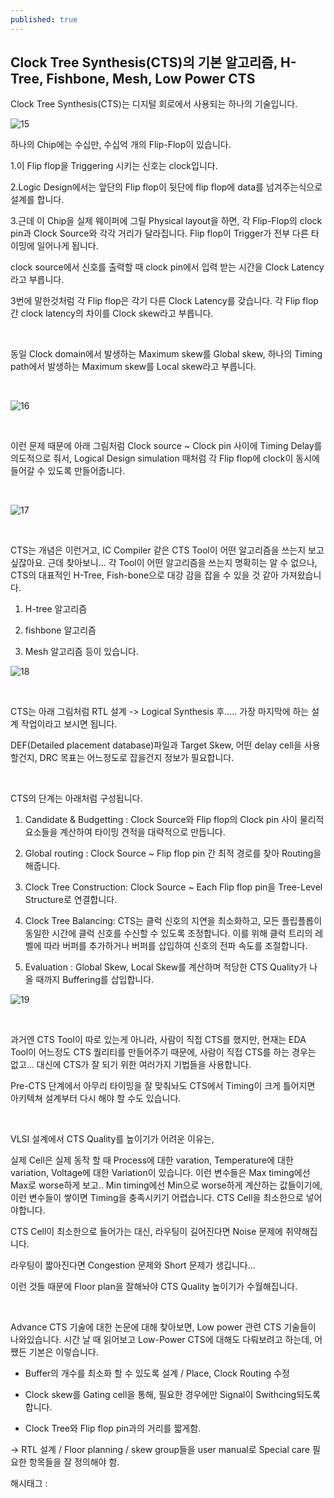```yaml
---
published: true
---
```

## Clock Tree Synthesis(CTS)의 기본 알고리즘, H-Tree, Fishbone, Mesh, Low Power CTS

Clock Tree Synthesis(CTS)는 디지털 회로에서 사용되는 하나의 기술입니다.

![15](/assets/img/223122067474/15.png)

하나의 Chip에는 수십만, 수십억 개의 Flip-Flop이 있습니다.

1.이 Flip flop을 Triggering 시키는 신호는 clock입니다.

2.Logic Design에서는 앞단의 Flip flop이 뒷단에 flip flop에 data를 넘겨주는식으로 설계를 합니다.

3.근데 이 Chip을 실제 웨이퍼에 그릴 Physical layout을 하면, 각 Flip-Flop의 clock pin과 Clock Source와 각각 거리가 달라집니다. Flip flop이 Trigger가 전부 다른 타이밍에 일어나게 됩니다.

clock source에서 신호를 출력할 때 clock pin에서 입력 받는 시간을 Clock Latency라고 부릅니다.

3번에 말한것처럼 각 Flip flop은 각기 다른 Clock Latency를 갖습니다. 각 Flip flop간 clock latency의 차이를 Clock skew라고 부릅니다.

​

동일 Clock domain에서 발생하는 Maximum skew를 Global skew, 하나의 Timing path에서 발생하는 Maximum skew를 Local skew라고 부릅니다.

​

![16](/assets/img/223122067474/16.png)

​

이런 문제 때문에 아래 그림처럼 Clock source ~ Clock pin 사이에 Timing Delay를 의도적으로 줘서, Logical Design simulation 때처럼 각 Flip flop에 clock이 동시에 들어갈 수 있도록 만들어줍니다.

​

![17](/assets/img/223122067474/17.png)

​

CTS는 개념은 이런거고, IC Compiler 같은 CTS Tool이 어떤 알고리즘을 쓰는지 보고싶잖아요. 근데 찾아보니... 각 Tool이 어떤 알고리즘을 쓰는지 명확히는 알 수 없으나, CTS의 대표적인 H-Tree, Fish-bone으로 대강 감을 잡을 수 있을 것 같아 가져왔습니다.

1. H-tree 알고리즘

2. fishbone 알고리즘

3. Mesh 알고리즘 등이 있습니다.

![18](/assets/img/223122067474/18.png)

​

CTS는 아래 그림처럼 RTL 설계 -> Logical Synthesis 후..... 가장 마지막에 하는 설계 작업이라고 보시면 됩니다.

DEF(Detailed placement database)파일과 Target Skew, 어떤 delay cell을 사용할건지, DRC 목표는 어느정도로 잡을건지 정보가 필요합니다.

​

CTS의 단계는 아래처럼 구성됩니다.

1. Candidate & Budgetting : Clock Source와 Flip flop의 Clock pin 사이 물리적 요소들을 계산하여 타이밍 견적을 대략적으로 만듭니다.

2. Global routing : Clock Source ~ Flip flop pin 간 최적 경로를 찾아 Routing을 해줍니다.

3. Clock Tree Construction: Clock Source ~ Each Flip flop pin을 Tree-Level Structure로 연결합니다.

4. Clock Tree Balancing: CTS는 클럭 신호의 지연을 최소화하고, 모든 플립플롭이 동일한 시간에 클럭 신호를 수신할 수 있도록 조정합니다. 이를 위해 클럭 트리의 레벨에 따라 버퍼를 추가하거나 버퍼를 삽입하여 신호의 전파 속도를 조절합니다.

5. Evaluation : Global Skew, Local Skew를 계산하며 적당한 CTS Quality가 나올 때까지 Buffering를 삽입합니다.

![19](/assets/img/223122067474/19.png)

​

과거엔 CTS Tool이 따로 있는게 아니라, 사람이 직접 CTS를 했지만, 현재는 EDA Tool이 어느정도 CTS 퀄리티를 만들어주기 때문에, 사람이 직접 CTS를 하는 경우는 없고... 대신에 CTS가 잘 되기 위한 여러가지 기법들을 사용합니다.

Pre-CTS 단계에서 아무리 타이밍을 잘 맞춰놔도 CTS에서 Timing이 크게 틀어지면 아키텍쳐 설계부터 다시 해야 할 수도 있습니다.

​

VLSI 설계에서 CTS Quality를 높이기가 어려운 이유는,

실제 Cell은 실제 동작 할 때 Process에 대한 varation, Temperature에 대한 variation, Voltage에 대한 Variation이 있습니다. 이런 변수들은 Max timing에선 Max로 worse하게 보고.. Min timing에선 Min으로 worse하게 계산하는 값들이기에, 이런 변수들이 쌓이면 Timing을 충족시키기 어렵습니다. CTS Cell을 최소한으로 넣어야합니다.

CTS Cell이 최소한으로 들어가는 대신, 라우팅이 길어진다면 Noise 문제에 취약해집니다.

라우팅이 짧아진다면 Congestion 문제와 Short 문제가 생깁니다...

이런 것들 때문에 Floor plan을 잘해놔야 CTS Quality 높이기가 수월해집니다.

​

Advance CTS 기술에 대한 논문에 대해 찾아보면, Low power 관련 CTS 기술들이 나와있습니다. 시간 날 때 읽어보고 Low-Power CTS에 대해도 다뤄보려고 하는데, 어쨌든 기본은 이렇습니다.

- Buffer의 개수를 최소화 할 수 있도록 설계 / Place, Clock Routing 수정

- Clock skew를 Gating cell을 통해, 필요한 경우에만 Signal이 Swithcing되도록 합니다.

- Clock Tree와 Flip flop pin과의 거리를 짧게함.

-> RTL 설계 / Floor planning / skew group들을 user manual로 Special care 필요한 항목들을 잘 정의해야 함.

 해시태그 : 